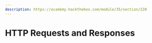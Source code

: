 ```yaml
---
description: https://academy.hackthebox.com/module/35/section/220
---
```


# HTTP Requests and Responses

